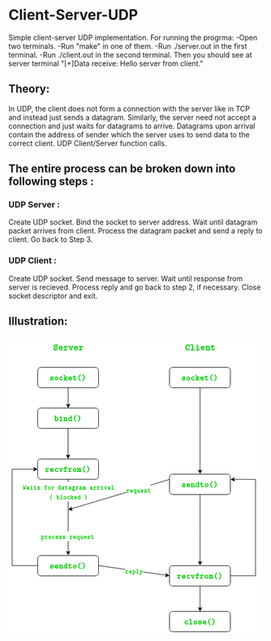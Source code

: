 # Client-Server-UDP
Simple client-server UDP implementation.
For running the progrma:
-Open two terminals.
-Run "make" in one of them.
-Run ./server.out <port> in the first terminal.
-Run ./client.out <port> in the second terminal.
Then you should see at server terminal "[+]Data receive: Hello server from client."
  
## Theory:
In UDP, the client does not form a connection with the server like in TCP and instead just sends a datagram. 
Similarly, the server need not accept a connection and just waits for datagrams to arrive. 
Datagrams upon arrival contain the address of sender which the server uses to send data to the correct client.
UDP Client/Server function calls.

## The entire process can be broken down into following steps :
### UDP Server :

Create UDP socket.
Bind the socket to server address.
Wait until datagram packet arrives from client.
Process the datagram packet and send a reply to client.
Go back to Step 3.
### UDP Client :



Create UDP socket.
Send message to server.
Wait until response from server is recieved.
Process reply and go back to step 2, if necessary.
Close socket descriptor and exit.

## Illustration:

![alt text](https://github.com/MikePeri/Client-Server-UDP/blob/master/udpfuncdiag.png?raw=true)
